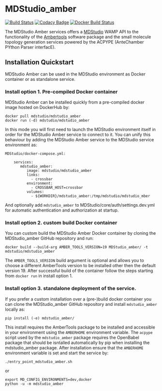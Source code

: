 # MDStudio_amber

[![Build Status](https://travis-ci.org/MD-Studio/MDStudio_amber.svg?branch=master)](https://travis-ci.org/MD-Studio/MDStudio_amber)
[![Codacy Badge](https://api.codacy.com/project/badge/Grade/598ded81ce614380a02d25c3b5992e1b)](https://www.codacy.com/manual/marcvdijk/MDStudio_amber?utm_source=github.com&amp;utm_medium=referral&amp;utm_content=MD-Studio/MDStudio_amber&amp;utm_campaign=Badge_Grade)
[![Docker Build Status](https://img.shields.io/docker/build/mdstudio/mdstudio_amber.svg)](https://hub.docker.com/r/mdstudio/mdstudio_amber/)

The MDStudio Amber services offers a [MDStudio](https://github.com/MD-Studio/MDStudio) WAMP API to the functionality of
the [Ambertools](http://ambermd.org/GetAmber.php) software package and the small molecule topology generation services 
powered by the ACPYPE (AnteChamber PYthon Parser interfacE).

## Installation Quickstart
MDStudio Amber can be used in the MDStudio environment as Docker container or as standalone service.

### Install option 1. Pre-compiled Docker container
MDStudio Amber can be installed quickly from a pre-compiled docker image hosted on DockerHub by:

    docker pull mdstudio/mdstudio_amber
    docker run (-d) mdstudio/mdstudio_amber

In this mode you will first need to launch the MDStudio environment itself in order for the MDStudio Amber service to 
connect to it. You can unify this behaviour by adding the MDStudio Amber service to the MDStudio service environment as:

    MDStudio/docker-compose.yml:
        
        services:
           mdstudio_amber:
              image: mdstudio/mdstudio_amber
              links:
                - crossbar
              environment:
                - CROSSBAR_HOST=crossbar
              volumes:
                - ${WORKDIR}/mdstudio_amber:/tmp/mdstudio/mdstudio_mber

And optionally add `mdstudio_amber` to MDStudio/core/auth/settings.dev.yml for automatic authentication and 
authorization at startup.

### Install option 2. custom build Docker container
You can custom build the MDStudio Amber Docker container by cloning the MDStudio_amber GitHub repository and run:

    docker build --build-arg AMBER_TOOLS_VERSION=19 MDStudio_amber/ -t mdstudio/mdstudio_amber
    
The `AMBER_TOOLS_VERSION` build argument is optional and allows you to choose a different AmberTools version to be 
installed other then the default version 19.
After successful build of the container follow the steps starting from `docker run` in install option 1.

### Install option 3. standalone deployment of the service.
If you prefer a custom installation over a (pre-)build docker container you can clone the MDStudio_amber GitHub
repository and install `mdstudio_amber` locally as:

    pip install (-e) mdstudio_amber/
    
This install requires the AmberTools package to be installed and accessible in your environment using the `AMBERHOME`
environment variable. The `acpype` script used by the `mdstudio_amber` package requires the OpenBabel package that should
be isntalled automatically by pip when installing the mdstudio_amber package.
After installation ensure that the `AMBERHOME` environment variable is set and start the service by:

    ./entry_point_mdstudio_amber.sh
    
or

    export MD_CONFIG_ENVIRONMENTS=dev,docker
    python -u -m mdstudio_amber

